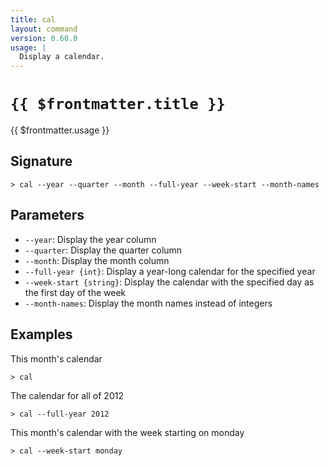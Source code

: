 ```yaml
---
title: cal
layout: command
version: 0.60.0
usage: |
  Display a calendar.
---
```


# `{{ $frontmatter.title }}`

<div style='white-space: pre-wrap;'>{{ $frontmatter.usage }}</div>

## Signature

`> cal --year --quarter --month --full-year --week-start --month-names`

## Parameters

- `--year`: Display the year column
- `--quarter`: Display the quarter column
- `--month`: Display the month column
- `--full-year {int}`: Display a year-long calendar for the specified year
- `--week-start {string}`: Display the calendar with the specified day as the first day of the week
- `--month-names`: Display the month names instead of integers

## Examples

This month's calendar

```shell
> cal
```

The calendar for all of 2012

```shell
> cal --full-year 2012
```

This month's calendar with the week starting on monday

```shell
> cal --week-start monday
```
